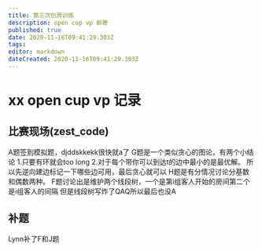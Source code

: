 ```yaml
---
title: 第三次创周训练
description: open cup vp 邮寄
published: true
date: 2020-11-16T09:41:29.303Z
tags: 
editor: markdown
dateCreated: 2020-11-16T09:41:29.303Z
---
```


# xx open cup vp 记录

## 比赛现场(zest_code)

A题签到模拟题，djddskkekk很快就a了
G题是一个类似贪心的图论，有两个小结论
1.只要有环就会too long
2.对于每个带你可以到达t的边中最小的是最优解。
所以先逆向建边标记一下哪些边可用，最后贪心就可以
H题是有分情况讨论分基数和偶数两种。
F题讨论出是维护两个线段树，一个是第i组客人开始的房间第二个是i组客人的间隔
但是线段树写炸了QAQ所以最后也没A
## 补题
Lynn补了F和J题